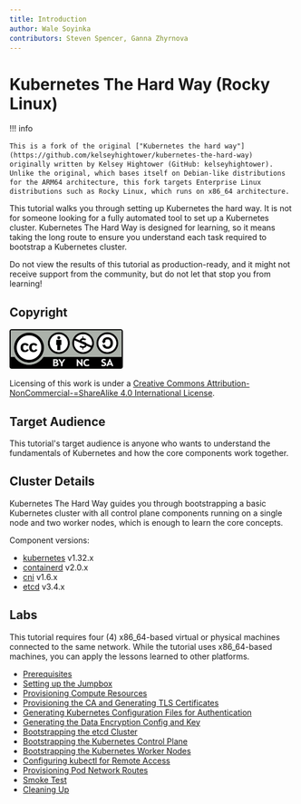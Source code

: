 ```yaml
---
title: Introduction
author: Wale Soyinka
contributors: Steven Spencer, Ganna Zhyrnova
---
```


# Kubernetes The Hard Way (Rocky Linux)

!!! info

    This is a fork of the original ["Kubernetes the hard way"](https://github.com/kelseyhightower/kubernetes-the-hard-way) originally written by Kelsey Hightower (GitHub: kelseyhightower). Unlike the original, which bases itself on Debian-like distributions for the ARM64 architecture, this fork targets Enterprise Linux distributions such as Rocky Linux, which runs on x86_64 architecture.

This tutorial walks you through setting up Kubernetes the hard way. It is not for someone looking for a fully automated tool to set up a Kubernetes cluster. Kubernetes The Hard Way is designed for learning, so it means taking the long route to ensure you understand each task required to bootstrap a Kubernetes cluster.

Do not view the results of this tutorial as production-ready, and it might not receive support from the community, but do not let that stop you from learning!

## Copyright

![Creative Commons License](images/cc_by_sa.png)

Licensing of this work is under a [Creative Commons Attribution-NonCommercial-=ShareAlike 4.0 International License](http://creativecommons.org/licenses/by-nc-sa/4.0/).

## Target Audience

This tutorial's target audience is anyone who wants to understand the fundamentals of Kubernetes and how the core components work together.

## Cluster Details

Kubernetes The Hard Way guides you through bootstrapping a basic Kubernetes cluster with all control plane components running on a single node and two worker nodes, which is enough to learn the core concepts.

Component versions:

* [kubernetes](https://github.com/kubernetes/kubernetes) v1.32.x
* [containerd](https://github.com/containerd/containerd) v2.0.x
* [cni](https://github.com/containernetworking/cni) v1.6.x
* [etcd](https://github.com/etcd-io/etcd) v3.4.x

## Labs

This tutorial requires four (4) x86_64-based virtual or physical machines connected to the same network. While the tutorial uses x86_64-based machines, you can apply the lessons learned to other platforms.

* [Prerequisites](lab1-prerequisites.md)
* [Setting up the Jumpbox](lab2-jumpbox.md)
* [Provisioning Compute Resources](lab3-compute-resources.md)
* [Provisioning the CA and Generating TLS Certificates](lab4-certificate-authority.md)
* [Generating Kubernetes Configuration Files for Authentication](lab5-kubernetes-configuration-files.md)
* [Generating the Data Encryption Config and Key](lab6-data-encryption-keys.md)
* [Bootstrapping the etcd Cluster](lab7-bootstrapping-etcd.md)
* [Bootstrapping the Kubernetes Control Plane](lab8-bootstrapping-kubernetes-controllers.md)
* [Bootstrapping the Kubernetes Worker Nodes](lab9-bootstrapping-kubernetes-workers.md)
* [Configuring kubectl for Remote Access](lab10-configuring-kubectl.md)
* [Provisioning Pod Network Routes](lab11-pod-network-routes.md)
* [Smoke Test](lab12-smoke-test.md)
* [Cleaning Up](lab13-cleanup.md)
